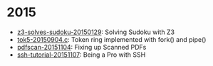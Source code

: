 
# 2015

* [z3-solves-sudoku-20150129](z3-solves-sudoku-20150129/index.md): Solving Sudoku with Z3
* [tok5-20150904.c](tok5-20150904.c): Token ring implemented with fork() and pipe()
* [pdfscan-20151104](pdfscan-20151104.md): Fixing up Scanned PDFs
* [ssh-tutorial-20151107](ssh-tutorial-20151107.md): Being a Pro with SSH

